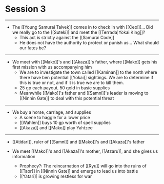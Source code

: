 # Session 3

---
- The [[Young Samurai Talvek]] comes in to check in with [[Ceol]]... Did we really go to the [[Suteki]] and meet the [[Terrada|Yokai King]]?
	- This act is strictly against the [[Samurai Code]]
	- He does not have the authority to protect or punish us... What should our fates be?

---
- We meet with [[Mako]]'s and [[Akaza]]'s father, where [[Mako]] gets his first mission with us accompanying him
	- We are to investigate the town called [[Kaminan]] to the north where there have ben potential [[Yokai]] sightings. We are to determine if this is true or not, and if it is true we are to kill them. 
	- 25 gp each payout, 50 gold in basic supplies
	- Meanwhile [[Mako]]'s father and [[Samni]]'s leader is moving to [[Ninnin Gate]] to deal with this potential threat

---
- We buy a horse, carriage, and supplies
	- A scene to haggle for a lower price
	- [[Wahlen]] buys 10 gp worth of spell supplies
	- [[Akaza]] and [[Mako]] play Yahtzee

---

- [[Atidari]], ruler of [[Samni]] and [[Mako]]'s and [[Akaza]]'s father

- We meet [[Mako]]'s and [[Akaza]]'s mother, [[Atzaru]], and she gives us information
	- Prophecy?: The reincarnation of [[Ryu]] will go into the ruins of [[Taor]] in [[Ninnin Gate]] and emerge to lead us into battle
	- [[Yatari]] is growing restless for war

